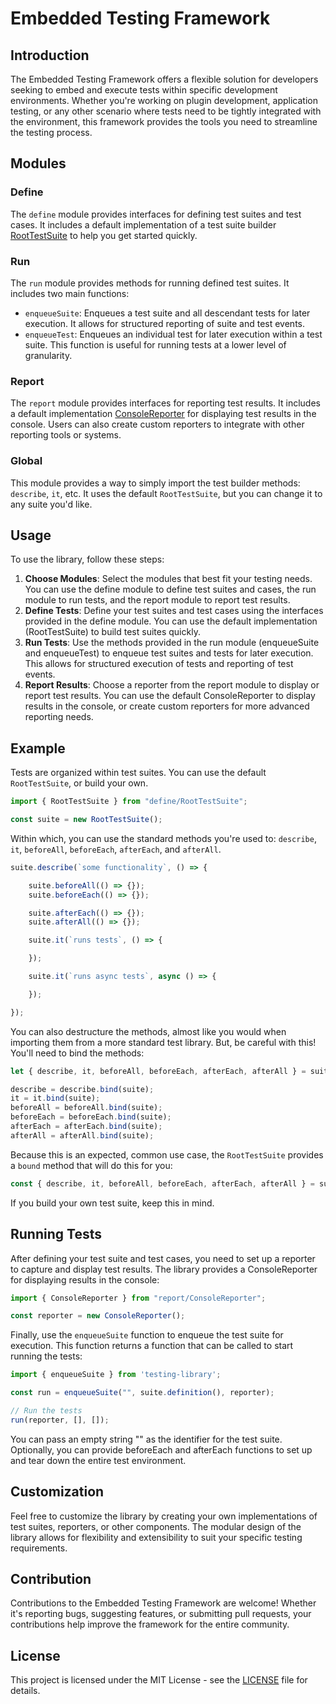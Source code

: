 # Embedded Testing Framework
## Introduction
The Embedded Testing Framework offers a flexible solution for developers seeking to embed and execute tests within specific development environments. Whether you're working on plugin development, application testing, or any other scenario where tests need to be tightly integrated with the environment, this framework provides the tools you need to streamline the testing process.

## Modules
### Define
The `define` module provides interfaces for defining test suites and test cases. It includes a default implementation of a test suite builder [RootTestSuite](./modules/define/RootTestSuite.ts) to help you get started quickly.

### Run
The `run` module provides methods for running defined test suites. It includes two main functions:

- `enqueueSuite`: Enqueues a test suite and all descendant tests for later execution. It allows for structured reporting of suite and test events.
- `enqueueTest`: Enqueues an individual test for later execution within a test suite. This function is useful for running tests at a lower level of granularity.

### Report
The `report` module provides interfaces for reporting test results. It includes a default implementation [ConsoleReporter](./modules/report/ConsoleReporter.ts) for displaying test results in the console. Users can also create custom reporters to integrate with other reporting tools or systems.

### Global
This module provides a way to simply import the test builder methods: `describe`, `it`, etc.  It uses the default `RootTestSuite`, but you can change it to any suite you'd like.

## Usage
To use the library, follow these steps:

1. **Choose Modules**: Select the modules that best fit your testing needs. You can use the define module to define test suites and cases, the run module to run tests, and the report module to report test results.
2. **Define Tests**: Define your test suites and test cases using the interfaces provided in the define module. You can use the default implementation (RootTestSuite) to build test suites quickly.
3. **Run Tests**: Use the methods provided in the run module (enqueueSuite and enqueueTest) to enqueue test suites and tests for later execution. This allows for structured execution of tests and reporting of test events.
4. **Report Results**: Choose a reporter from the report module to display or report test results. You can use the default ConsoleReporter to display results in the console, or create custom reporters for more advanced reporting needs.

## Example
Tests are organized within test suites.  You can use the default `RootTestSuite`, or build your own.
```typescript
import { RootTestSuite } from "define/RootTestSuite";

const suite = new RootTestSuite();
```
Within which, you can use the standard methods you're used to: `describe`, `it`, `beforeAll`, `beforeEach`, `afterEach`, and `afterAll`.
```typescript
suite.describe(`some functionality`, () => {

    suite.beforeAll(() => {});
    suite.beforeEach(() => {});

    suite.afterEach(() => {});
    suite.afterAll(() => {});

    suite.it(`runs tests`, () => {

    });

    suite.it(`runs async tests`, async () => {

    });

});
```
You can also destructure the methods, almost like you would when importing them from a more standard test library.  But, be careful with this!  You'll need to bind the methods:
```typescript
let { describe, it, beforeAll, beforeEach, afterEach, afterAll } = suite;

describe = describe.bind(suite);
it = it.bind(suite);
beforeAll = beforeAll.bind(suite);
beforeEach = beforeEach.bind(suite);
afterEach = afterEach.bind(suite);
afterAll = afterAll.bind(suite);
```
Because this is an expected, common use case, the `RootTestSuite` provides a `bound` method that will do this for you:
```typescript
const { describe, it, beforeAll, beforeEach, afterEach, afterAll } = suite.bound();
```
If you build your own test suite, keep this in mind.

## Running Tests
After defining your test suite and test cases, you need to set up a reporter to capture and display test results. The library provides a ConsoleReporter for displaying results in the console:
```typescript
import { ConsoleReporter } from "report/ConsoleReporter";

const reporter = new ConsoleReporter();
```
Finally, use the `enqueueSuite` function to enqueue the test suite for execution. This function returns a function that can be called to start running the tests:
```typescript
import { enqueueSuite } from 'testing-library';

const run = enqueueSuite("", suite.definition(), reporter);

// Run the tests
run(reporter, [], []);
```
You can pass an empty string "" as the identifier for the test suite. Optionally, you can provide beforeEach and afterEach functions to set up and tear down the entire test environment.

## Customization
Feel free to customize the library by creating your own implementations of test suites, reporters, or other components. The modular design of the library allows for flexibility and extensibility to suit your specific testing requirements.

## Contribution
Contributions to the Embedded Testing Framework are welcome! Whether it's reporting bugs, suggesting features, or submitting pull requests, your contributions help improve the framework for the entire community.

## License
This project is licensed under the MIT License - see the [LICENSE](./LICENSE) file for details.
